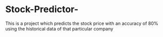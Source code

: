 # Stock-Predictor-
This is a project which predicts the stock price with an accuracy of 80% using the historical data of that particular company
